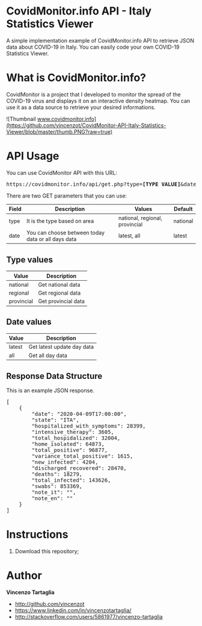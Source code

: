 # CovidMonitor.info API - Italy Statistics Viewer
A simple implementation example of CovidMonitor.info API to retrieve JSON data about COVID-19 in Italy.
You can easily code your own COVID-19 Statistics Viewer.

# What is CovidMonitor.info?
CovidMonitor is a project that I developed to monitor the spread of the COVID-19 virus and displays it on an interactive density heatmap. You can use it as a data source to retrieve your desired informations.

![Thumbnail www.covidmonitor.info](https://github.com/vincenzot/CovidMonitor-API-Italy-Statistics-Viewer/blob/master/thumb.PNG?raw=true)

# API Usage
You can use CovidMonitor API with this URL:

<pre>
https://covidmonitor.info/api/get.php?type=<b>[TYPE VALUE]</b>&date=<b>[DATE VALUE]</b>
</pre>
There are two GET parameters that you can use:

| Field | Description | Values | Default |
| --- | --- | --- | --- |
| type | It is the type based on area | national, regional, provincial | national |
| date | You can choose between today data or all days data  | latest, all | latest |

## Type values

| Value | Description |
| --- | --- |
| national | Get national data |
| regional | Get regional data  |
| provincial |Get provincial data  |

## Date values

| Value | Description |
| --- | --- |
| latest | Get latest update day data |
| all | Get all day data  |

## Response Data Structure

This is an example JSON response.
<pre>
[
    {
        "date": "2020-04-09T17:00:00",
        "state": "ITA",
        "hospitalized_with_symptoms": 28399,
        "intensive_therapy": 3605,
        "total_hospidalized": 32004,
        "home_isolated": 64873,
        "total_positive": 96877,
        "variance_total_positive": 1615,
        "new_infected": 4204,
        "discharged_recovered": 28470,
        "deaths": 18279,
        "total_infected": 143626,
        "swabs": 853369,
        "note_it": "",
        "note_en": ""
    }
]
</pre>

# Instructions
1. Download this repository;


# Author

**Vincenzo Tartaglia**

  - http://github.com/vincenzot
  - https://www.linkedin.com/in/vincenzotartaglia/
  - http://stackoverflow.com/users/5861977/vincenzo-tartaglia
